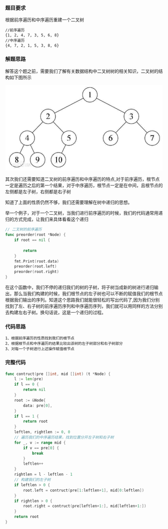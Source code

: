 ### 题目要求
根据前序遍历和中序遍历重建一个二叉树
```
//前序遍历
{1, 2, 4, 7, 3, 5, 6, 8}
//中序遍历
{4, 7, 2, 1, 5, 3, 8, 6}
```
### 解题思路
解答这个题之前，需要我们了解有关数据结构中二叉树树的相关知识，二叉树的结构如下图所示

![树的表现形式](./../../img/树的表现形式.jpg)

其次我们还需要知道二叉树的前序遍历和中序遍历的特点,对于前序遍历，根节点一定是遍历之后的第一个结果，对于中序遍历，根节点一定是在中间，且根节点的左侧都是左子树，右侧都是右子树

知道了上面的性质仍然不够，我们还需要理解在树中递归的思想。

举一个例子，对于一个二叉树，当我们进行前序遍历的时候，我们的代码通常用递归的方式完成，让我们来具体看看这个递归
```go
// 二叉树的前序遍历
func preorder(root *Node) {
	if root == nil {

		return
	}
	fmt.Print(root.data)
	preorder(root.left)
	preorder(root.right)
}
```
在这个函数中，我们不停的递归我们的树的子树，将子树当成新的树进行递归输出，那么当我们构建的时候，我们根节点的左子树也可以不断的赋值我们的根节点根据我们输出的序列。知道这个思路我们就能很轻松的写出代码了,因为我们分别找到了左、右子树的前序遍历序列和中序遍历序列，我们就可以用同样的方法分别去构建左右子树。换句话说，这是一个递归的过程。

### 代码思路
```
1、根据前序遍历的性质找到我们的根节点
2、根据根节点和中序遍历的结果比较出该树的左子树部分和右子树部分
3、对每一个子树进行上述操作赋值根节点
```
### 完整代码
```go
func contruct(pre []int, mid []int) (t *Node) {
	l := len(pre)
	if l == 0 {
		return nil
	}
	root := &Node{
		data: pre[0],
	}
	if l == 1 {
		return root
	}
	leftlen, rightlen := 0, 0
	// 遍历我们的中序遍历结果，找到位置分开左子树和右子树
	for _, v := range mid {
		if v == pre[0] {
			break
		}
		leftlen++
	}
	rightlen = l - leftlen - 1
	// 构建我们的左子树
	if leftlen > 0 {
		root.left = contruct(pre[1:leftlen+1], mid[0:leftlen])
	}
	if rightlen > 0 {
		root.right = contruct(pre[leftlen+1:], mid[leftlen+1:])
	}
	return root
}
```
